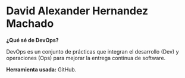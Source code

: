 # David Alexander Hernandez Machado

**¿Qué sé de DevOps?**

DevOps es un conjunto de prácticas que integran el desarrollo (Dev) y operaciones (Ops) para mejorar la entrega continua de software. 

**Herramienta usada:** GitHub.

